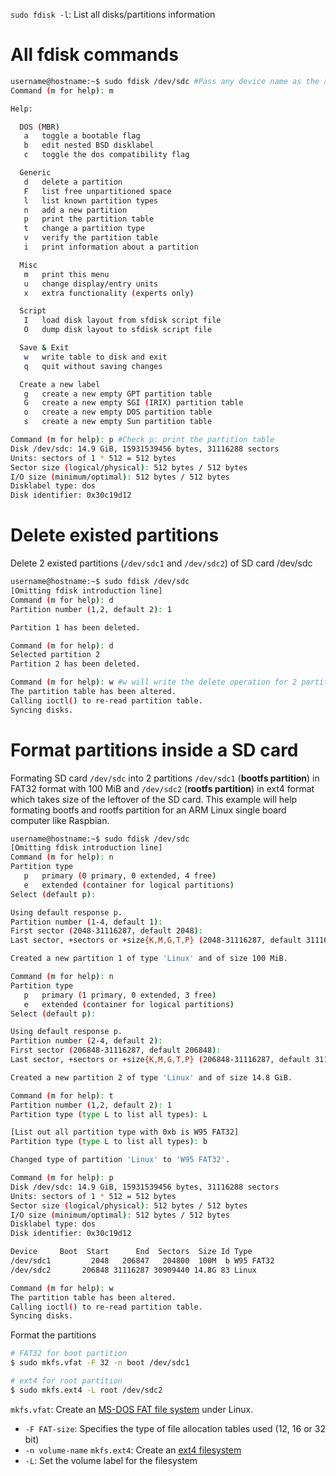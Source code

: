 ``sudo fdisk -l``: List all disks/partitions information
# All fdisk commands
```sh
username@hostname:~$ sudo fdisk /dev/sdc #Pass any device name as the argument to check for the command
Command (m for help): m

Help:

  DOS (MBR)
   a   toggle a bootable flag
   b   edit nested BSD disklabel
   c   toggle the dos compatibility flag

  Generic
   d   delete a partition
   F   list free unpartitioned space
   l   list known partition types
   n   add a new partition
   p   print the partition table
   t   change a partition type
   v   verify the partition table
   i   print information about a partition

  Misc
   m   print this menu
   u   change display/entry units
   x   extra functionality (experts only)

  Script
   I   load disk layout from sfdisk script file
   O   dump disk layout to sfdisk script file

  Save & Exit
   w   write table to disk and exit
   q   quit without saving changes

  Create a new label
   g   create a new empty GPT partition table
   G   create a new empty SGI (IRIX) partition table
   o   create a new empty DOS partition table
   s   create a new empty Sun partition table

Command (m for help): p #Check p: print the partition table 
Disk /dev/sdc: 14.9 GiB, 15931539456 bytes, 31116288 sectors
Units: sectors of 1 * 512 = 512 bytes
Sector size (logical/physical): 512 bytes / 512 bytes
I/O size (minimum/optimal): 512 bytes / 512 bytes
Disklabel type: dos
Disk identifier: 0x30c19d12
```
# Delete existed partitions

Delete 2 existed partitions (``/dev/sdc1`` and ``/dev/sdc2``) of SD card /dev/sdc

```sh
username@hostname:~$ sudo fdisk /dev/sdc
[Omitting fdisk introduction line]
Command (m for help): d
Partition number (1,2, default 2): 1

Partition 1 has been deleted.

Command (m for help): d
Selected partition 2
Partition 2 has been deleted.

Command (m for help): w #w will write the delete operation for 2 partitions /dev/sdc1 and /dev/sdc2 setting above
The partition table has been altered.
Calling ioctl() to re-read partition table.
Syncing disks.
```
# Format partitions inside a SD card

Formating SD card ``/dev/sdc`` into 2 partitions ``/dev/sdc1`` (**bootfs partition**) in FAT32 format with 100 MiB and ``/dev/sdc2`` (**rootfs partition**) in ext4 format which takes size of the leftover of the SD card. This example will help formating bootfs and rootfs partition for an ARM Linux single board computer like Raspbian.

```sh
username@hostname:~$ sudo fdisk /dev/sdc
[Omitting fdisk introduction line]
Command (m for help): n
Partition type
   p   primary (0 primary, 0 extended, 4 free)
   e   extended (container for logical partitions)
Select (default p): 

Using default response p.
Partition number (1-4, default 1): 
First sector (2048-31116287, default 2048): 
Last sector, +sectors or +size{K,M,G,T,P} (2048-31116287, default 31116287): +100M

Created a new partition 1 of type 'Linux' and of size 100 MiB.

Command (m for help): n
Partition type
   p   primary (1 primary, 0 extended, 3 free)
   e   extended (container for logical partitions)
Select (default p): 

Using default response p.
Partition number (2-4, default 2): 
First sector (206848-31116287, default 206848): 
Last sector, +sectors or +size{K,M,G,T,P} (206848-31116287, default 31116287): 

Created a new partition 2 of type 'Linux' and of size 14.8 GiB.

Command (m for help): t
Partition number (1,2, default 2): 1
Partition type (type L to list all types): L

[List out all partition type with 0xb is W95 FAT32]
Partition type (type L to list all types): b

Changed type of partition 'Linux' to 'W95 FAT32'.

Command (m for help): p
Disk /dev/sdc: 14.9 GiB, 15931539456 bytes, 31116288 sectors
Units: sectors of 1 * 512 = 512 bytes
Sector size (logical/physical): 512 bytes / 512 bytes
I/O size (minimum/optimal): 512 bytes / 512 bytes
Disklabel type: dos
Disk identifier: 0x30c19d12

Device     Boot  Start      End  Sectors  Size Id Type
/dev/sdc1         2048   206847   204800  100M  b W95 FAT32
/dev/sdc2       206848 31116287 30909440 14.8G 83 Linux

Command (m for help): w
The partition table has been altered.
Calling ioctl() to re-read partition table.
Syncing disks.
```

Format the partitions
```sh
# FAT32 for boot partition
$ sudo mkfs.vfat -F 32 -n boot /dev/sdc1

# ext4 for root partition
$ sudo mkfs.ext4 -L root /dev/sdc2
```
``mkfs.vfat``: Create an [MS-DOS FAT file system](https://github.com/TranPhucVinh/Windows-Batch/blob/master/Physical%20layer/File%20system.md#windows-file-system) under Linux.
* ``-F FAT-size``: Specifies the type of file allocation tables used (12, 16 or 32 bit)
* ``-n volume-name``
``mkfs.ext4``: Create an [ext4 filesystem](https://github.com/TranPhucVinh/Windows-Batch/blob/master/Physical%20layer/File%20system.md#windows-file-system)
* ``-L``: Set the volume label for the filesystem
